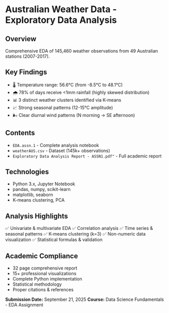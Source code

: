 # Australian Weather Data - Exploratory Data Analysis

## Overview
Comprehensive EDA of 145,460 weather observations from 49 Australian stations (2007-2017).

## Key Findings
- 🌡️ Temperature range: 56.6°C (from -8.5°C to 48.1°C)
- 🌧️ 78% of days receive <1mm rainfall (highly skewed distribution)
- 📊 3 distinct weather clusters identified via K-means
- 📈 Strong seasonal patterns (12-15°C amplitude)
- 🌬️ Clear diurnal wind patterns (N morning → SE afternoon)

## Contents
- `EDA.assn.1` - Complete analysis notebook
- `weatherAUS.csv` - Dataset (145k+ observations)
- `Exploratory Data Analysis Report - ASSN1.pdf"` - Full academic report


## Technologies
- Python 3.x, Jupyter Notebook
- pandas, numpy, scikit-learn
- matplotlib, seaborn
- K-means clustering, PCA

## Analysis Highlights
✅ Univariate & multivariate EDA
✅ Correlation analysis
✅ Time series & seasonal patterns
✅ K-means clustering (k=3)
✅ Non-numeric data visualization
✅ Statistical formulas & validation

## Academic Compliance
- 32 page comprehensive report
- 15+ professional visualizations
- Complete Python implementation
- Statistical methodology
- Proper citations & references

**Submission Date:** September 21, 2025
**Course:** Data Science Fundamentals - EDA Assignment
